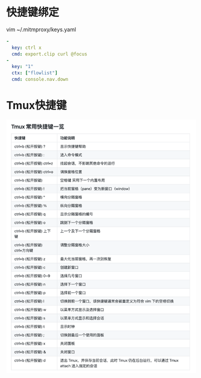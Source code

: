 # 快捷键绑定
vim ~/.mitmproxy/keys.yaml

```yaml
-
  key: ctrl x
  cmd: export.clip curl @focus
-
  key: "1"
  ctx: ["flowlist"]
  cmd: console.nav.down
```

# Tmux快捷键

![tmux keybord](https://raw.githubusercontent.com/aierx/images/master/202401151333360.png)




